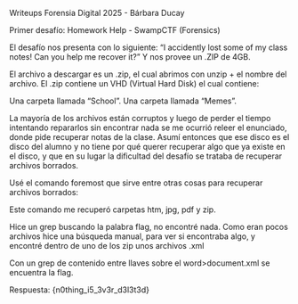Writeups Forensia Digital 2025 - Bárbara Ducay

Primer desafío: Homework Help - SwampCTF (Forensics)

El desafío nos presenta con lo siguiente: 
“I accidently lost some of my class notes! Can you help me recover it?” Y nos provee un .ZIP de 4GB.

El archivo a descargar es un .zip, el cual abrimos con unzip + el nombre del archivo. 
El .zip contiene un VHD (Virtual Hard Disk) el cual contiene: 

Una carpeta llamada “School”.
Una carpeta llamada “Memes”.

La mayoría de los archivos están corruptos y luego de perder el tiempo intentando repararlos sin encontrar nada se me ocurrió releer el enunciado, donde pide recuperar notas de la clase. Asumí entonces que ese disco es el disco del alumno y no tiene por qué querer recuperar algo que ya existe en el disco, y que en su lugar la dificultad del desafío se trataba de recuperar archivos borrados.

Usé el comando foremost que sirve entre otras cosas para recuperar archivos borrados:

Este comando me recuperó carpetas htm, jpg, pdf y zip.


Hice un grep buscando la palabra flag, no encontré nada. Como eran pocos archivos hice una búsqueda manual, para ver si encontraba algo, y encontré dentro de uno de los zip unos archivos .xml


Con un grep de contenido entre llaves sobre el word>document.xml se encuentra la flag.


Respuesta: {n0thing_i5_3v3r_d3l3t3d}
